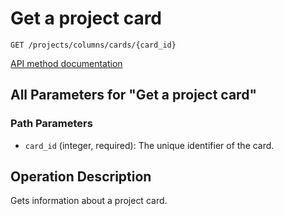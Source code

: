 # Get a project card

`GET /projects/columns/cards/{card_id}`

[API method documentation](https://docs.github.com/rest/projects/cards#get-a-project-card)

## All Parameters for "Get a project card"

### Path Parameters

- `card_id` (integer, required): The unique identifier of the card.

## Operation Description

Gets information about a project card.
